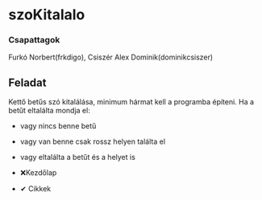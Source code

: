 # szoKitalalo
### Csapattagok
Furkó Norbert(frkdigo), Csiszér Alex Dominik(dominikcsiszer)

## Feladat
Kettő betűs szó kitalálása, minimum hármat kell a programba építeni. 
Ha a betűt eltalálta mondja el:
- vagy nincs benne betű 
- vagy van benne csak rossz helyen találta el
- vagy eltalálta a betűt és a helyet is

 - ❌Kezdőlap
 - ✔ Cikkek
